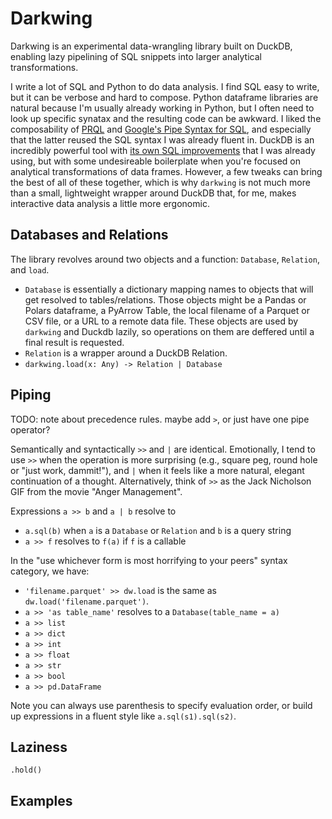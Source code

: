 # Darkwing

Darkwing is an experimental data-wrangling library built on DuckDB, enabling lazy pipelining of SQL snippets into larger analytical transformations.

I write a lot of SQL and Python to do data analysis. I find SQL easy to write, but it can be verbose and hard to compose.
Python dataframe libraries are natural because I'm usually already working in Python, but I often need to look up specific synatax
and the resulting code can be awkward.
I liked the composability of
[PRQL](https://prql-lang.org/) and
[Google's Pipe Syntax for SQL](https://research.google/pubs/sql-has-problems-we-can-fix-them-pipe-syntax-in-sql/),
and especially that the latter reused the SQL syntax I was already fluent in.
DuckDB is an incredibly powerful tool with [its own SQL improvements](https://duckdb.org/2022/05/04/friendlier-sql.html) that I was already using,
but with some undesireable boilerplate when you're
focused on analytical transformations of data frames.
However, a few tweaks can bring the best of all of these together, which is why `darkwing` is not much more than a small, lightweight wrapper around DuckDB that, for me, makes interactive data analysis a little more ergonomic.

## Databases and Relations

The library revolves around two objects and a function: `Database`, `Relation`, and `load`.

- `Database` is essentially a dictionary mapping names to objects that will get resolved to tables/relations. Those objects might be a Pandas or Polars dataframe, a PyArrow Table, the local filename of a Parquet or CSV file, or a URL to a remote data file. These objects are used by `darkwing` and Duckdb lazily, so operations on them are deffered until a final result is requested.
- `Relation` is a wrapper around a DuckDB Relation.
- `darkwing.load(x: Any) -> Relation | Database`


## Piping

TODO: note about precedence rules. maybe add `>`, or just have one pipe operator?

Semantically and syntactically `>>` and `|` are identical.
Emotionally, I tend to use `>>` when the operation is more surprising (e.g., square peg, round hole or "just work, dammit!"), and `|` when it feels like a more natural, elegant continuation of a thought.
Alternatively, think of `>>` as the Jack Nicholson GIF from the movie "Anger Management".

Expressions `a >> b` and `a | b` resolve to 

- `a.sql(b)` when `a` is a `Database` or `Relation` and `b` is a query string
- `a >> f` resolves to `f(a)` if `f` is a callable

In the "use whichever form is most horrifying to your peers" syntax category, we have:
- `'filename.parquet' >> dw.load` is the same as `dw.load('filename.parquet')`. 
- `a >> 'as table_name'` resolves to a `Database(table_name = a)`
- `a >> list`
- `a >> dict`
- `a >> int`
- `a >> float`
- `a >> str`
- `a >> bool`
- `a >> pd.DataFrame`

Note you can always use parenthesis to specify evaluation order, or build up expressions in a fluent style like `a.sql(s1).sql(s2)`.

## Laziness

`.hold()`

## Examples